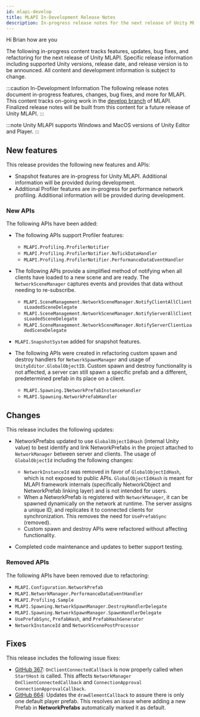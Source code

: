 ```yaml
---
id: mlapi-develop
title: MLAPI In-Development Release Notes
description: In-progress release notes for the next release of Unity MLAPI including new features, updates, bug fixes, known issues, and information to help you upgrade.
---
```

Hi Brian how are you

The following in-progress content tracks features, updates, bug fixes, and refactoring for the next release of Unity MLAPI. Specific release information including supported Unity versions, release date, and release version is to be announced. All content and development information is subject to change.

:::caution In-Development Information
The following release notes document in-progress features, changes, bug fixes, and more for MLAPI. This content tracks on-going work in the [develop branch](https://github.com/Unity-Technologies/com.unity.multiplayer.mlapi/tree/develop) of MLAPI. Finalized release notes will be built from this content for a future release of Unity MLAPI.
:::

<!--
| Product | Version | Status | Release Date | Supported Unity Versions |
| -- | -- | -- | -- | -- |
| MLAPI | to be announced | to be announced | to be announced | 2019.4 and later |
-->

:::note
Unity MLAPI supports Windows and MacOS versions of Unity Editor and Player.
:::

## New features

This release provides the following new features and APIs:

* Snapshot features are in-progress for Unity MLAPI. Additional information will be provided during development. <!-- MTT-591 -->
* Additional Profiler features are in-progress for performance network profiling. Additional information will be provided during development. <!-- MTT-716 -->

### New APIs

The following APIs have been added:

* The following APIs support Profiler features:

  * `MLAPI.Profiling.ProfilerNotifier`
  * `MLAPI.Profiling.ProfilerNotifier.NoTickDataHandler`
  * `MLAPI.Profiling.ProfilerNotifier.PerformanceDataEventHandler`

* The following APIs provide a simplified method of notifying when all clients have loaded to a new scene and are ready. The `NetworkSceneManager` captures events and provides that data without needing to re-subscribe. <!-- MTT-588 PR 755 -->

  * `MLAPI.SceneManagement.NetworkSceneManager.NotifyClientAllClientsLoadedSceneDelegate`
  * `MLAPI.SceneManagement.NetworkSceneManager.NotifyServerAllClientsLoadedSceneDelegate`
  * `MLAPI.SceneManagement.NetworkSceneManager.NotifyServerClientLoadedSceneDelegate`

* `MLAPI.SnapshotSystem` added for snapshot features.
* The following APIs were created in refactoring custom spawn and destroy handlers for `NetworkSpawnManager` and usage of `UnityEditor.GlobalObjectID`. Custom spawn and destroy functionality is not affected, a server can still spawn a specific prefab and a different, predetermined prefab in its place on a client.  <!-- MTT-622 -->

  * `MLAPI.Spawning.INetworkPrefabInstanceHandler`
  * `MLAPI.Spawning.NetworkPrefabHandler`

## Changes

This release includes the following updates:

* NetworkPrefabs updated to use `GlobalObjectIdHash` (internal Unity value) to best identify and link NetworkPrefabs  in the project attached to `NetworkManager` between server and clients. The usage of `GlobalObjectId` including the following changes: <!-- MTT-611 MTT-610 MTT-612 -->

  * `NetworkInstanceId` was removed in favor of `GlobalObjectIdHash`, which is not exposed to public APIs. `GlobalObjectIdHash` is meant for MLAPI framework internals (specifically NetworkObject and NetworkPrefab linking layer) and is not intended for users.
  * When a NetworkPrefab is registered with `NetworkManager`, it can be spawned dynamically on the network at runtime. The server assigns a unique ID, and replicates it to connected clients for synchronization. This removes the need for `UsePrefabSync` (removed).
  * Custom spawn and destroy APIs were refactored without affecting functionality.

* Completed code maintenance and updates to better support testing. <!-- MTT-601 determine how much should be documented in this ticket "internal work" -->

### Removed APIs

The following APIs have been removed due to refactoring:

* `MLAPI.Configuration.NetworkPrefab`
* `MLAPI.NetworkManager.PerformanceDataEventHandler`
* `MLAPI.Profiling.Sample` 
* `MLAPI.Spawning.NetworkSpawnManager.DestroyHandlerDelegate`
* `MLAPI.Spawning.NetworkSpawnManager.SpawnHandlerDelegate`
* `UsePrefabSync`, `PrefabHash`, and `PrefabHashGenerator`
* `NetworkInstanceId` and `NetworkScenePostProcessor`

## Fixes

This release includes the following issue fixes:

* [GitHub 367](https://github.com/Unity-Technologies/com.unity.multiplayer.mlapi/pull/367): `OnClientConnectedCallback` is now properly called when `StartHost` is called. This affects `NetworkManager` `OnClientConnectedCallback` and `ConnectionApproval` `ConnectionApprovalCallback`. <!-- MTT-566 -->
* [GitHub 664](https://github.com/Unity-Technologies/com.unity.multiplayer.mlapi/issues/664): Updates the `drawElementCallback` to assure there is only one default player prefab. This resolves an issue where adding a new Prefab in **NetworkPrefabs** automatically marked it as default. <!-- MTT-537 -->